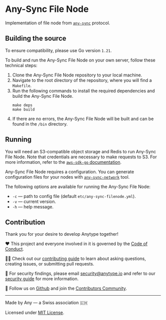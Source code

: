 # Any-Sync File Node
Implementation of file node from [`any-sync`](https://github.com/anyproto/any-sync) protocol.

## Building the source
To ensure compatibility, please use Go version `1.21`.

To build and run the Any-Sync File Node on your own server, follow these technical steps:

1.  Clone the Any-Sync File Node repository to your local machine.
2.  Navigate to the root directory of the repository, where you will find a `Makefile`.
3.  Run the following commands to install the required dependencies and build the Any-Sync File Node.
    ```
    make deps
    make build
    ```
4.  If there are no errors, the Any-Sync File Node will be built and can be found in the `/bin` directory.

## Running
You will need an S3-compatible object storage and Redis to run Any-Sync File Node. Note that credentials are necessary to make requests to S3. For more information, refer to the [`aws-sdk-go` documentation](https://pkg.go.dev/github.com/aws/aws-sdk-go#readme-configuring-credentials).

Any-Sync File Node requires a configuration. You can generate configuration files for your nodes with [`any-sync-network`](https://github.com/anyproto/any-sync-tools) tool.

The following options are available for running the Any-Sync File Node:

 - `-c` — path to config file (default `etc/any-sync-filenode.yml`). 
 - `-v` — current version.
 - `-h` — help message.

## Contribution
Thank you for your desire to develop Anytype together!

❤️ This project and everyone involved in it is governed by the [Code of Conduct](https://github.com/anyproto/.github/blob/main/docs/CODE_OF_CONDUCT.md).

🧑‍💻 Check out our [contributing guide](https://github.com/anyproto/.github/blob/main/docs/CONTRIBUTING.md) to learn about asking questions, creating issues, or submitting pull requests.

🫢 For security findings, please email [security@anytype.io](mailto:security@anytype.io) and refer to our [security guide](https://github.com/anyproto/.github/blob/main/docs/SECURITY.md) for more information.

🤝 Follow us on [Github](https://github.com/anyproto) and join the [Contributors Community](https://github.com/orgs/anyproto/discussions).

---
Made by Any — a Swiss association 🇨🇭

Licensed under [MIT License](./LICENSE).
